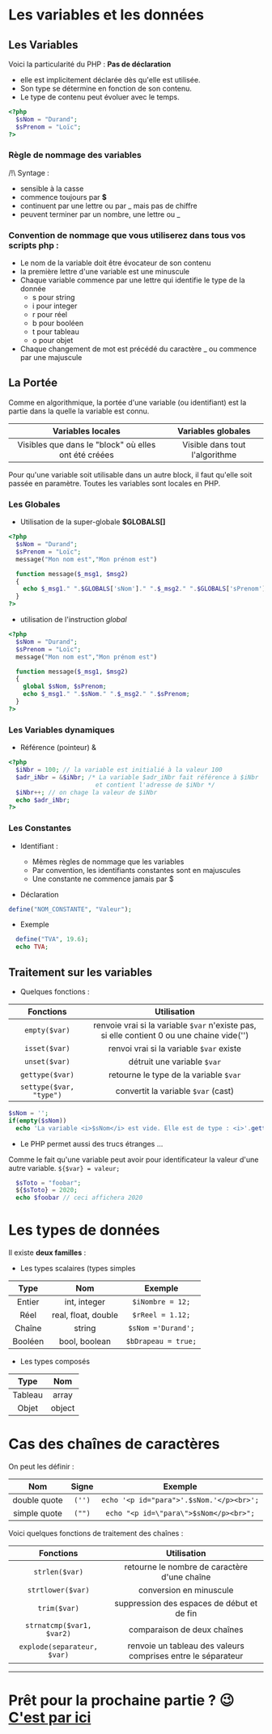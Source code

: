 # Les variables et les données

## Les Variables

Voici la particularité du PHP : **Pas de déclaration**

- elle est implicitement déclarée dès qu'elle est utilisée.
- Son type se détermine en fonction de son contenu.
- Le type de contenu peut évoluer avec le temps.

```php
<?php
  $sNom = "Durand";
  $sPrenom = "Loïc";
?>
```

### Règle de nommage des variables

/!\ Syntage :

- sensible à la casse
- commence toujours par **\$**
- continuent par une lettre ou par \_ mais pas de chiffre
- peuvent terminer par un nombre, une lettre ou \_

### Convention de nommage que vous utiliserez dans tous vos scripts php :

- Le nom de la variable doit être évocateur de son contenu
- la première lettre d'une variable est une minuscule
- Chaque variable commence par une lettre qui identifie le type de la donnée
  - s pour string
  - i pour integer
  - r pour réel
  - b pour booléen
  - t pour tableau
  - o pour objet
- Chaque changement de mot est précédé du caractère \_ ou commence par une majuscule

## La Portée

Comme en algorithmique, la portée d'une variable (ou identifiant) est la partie dans la quelle la variable est connu.

|                  Variables locales                   |       Variables globales       |
| :--------------------------------------------------: | :----------------------------: |
| Visibles que dans le "block" où elles ont été créées | Visible dans tout l'algorithme |

Pour qu'une variable soit utilisable dans un autre block, il faut qu'elle soit passée en paramètre. Toutes les variables sont locales en PHP.

### Les Globales

- Utilisation de la super-globale **\$GLOBALS[]**

```php
<?php
  $sNom = "Durand";
  $sPrenom = "Loïc";
  message("Mon nom est","Mon prénom est")

  function message($_msg1, $msg2)
  {
    echo $_msg1." ".$GLOBALS['sNom']." ".$_msg2." ".$GLOBALS['sPrenom'];
  }
?>
```

- utilisation de l'instruction _global_

```php
<?php
  $sNom = "Durand";
  $sPrenom = "Loïc";
  message("Mon nom est","Mon prénom est")

  function message($_msg1, $msg2)
  {
    global $sNom, $sPrenom;
    echo $_msg1." ".$sNom." ".$_msg2." ".$sPrenom;
  }
?>
```

### Les Variables dynamiques

- Référence (pointeur) &

```php
<?php
  $iNbr = 100; // la variable est initialié à la valeur 100
  $adr_iNbr = &$iNbr; /* La variable $adr_iNbr fait référence à $iNbr
                        et contient l'adresse de $iNbr */
  $iNbr++; // on chage la valeur de $iNbr
  echo $adr_iNbr;
?>
```

### Les Constantes

- Identifiant :

  - Mêmes règles de nommage que les variables
  - Par convention, les identifiants constantes sont en majuscules
  - Une constante ne commence jamais par \$

- Déclaration

```php
define("NOM_CONSTANTE", "Valeur");
```

- Exemple

```php
  define("TVA", 19.6);
  echo TVA;
```

## Traitement sur les variables

- Quelques fonctions :

|        Fonctions        |                                        Utilisation                                         |
| :---------------------: | :----------------------------------------------------------------------------------------: |
|      `empty($var)`      | renvoie vrai si la variable `$var` n'existe pas, si elle contient 0 ou une chaine vide('') |
|      `isset($var)`      |                          renvoi vrai si la variable `$var` existe                          |
|      `unset($var)`      |                                détruit une variable `$var`                                 |
|     `gettype($var)`     |                           retourne le type de la variable `$var`                           |
| `settype($var, "type")` |                            convertit la variable `$var` (cast)                             |

```php
$sNom = '';
if(empty($sNom))
  echo 'La variable <i>$sNom</i> est vide. Elle est de type : <i>'.gettype($sNom).'</i>';

```

- Le PHP permet aussi des trucs étranges ...

Comme le fait qu'une variable peut avoir pour identificateur la valeur d'une autre variable. `${$var} = valeur;`

```php
  $sToto = "foobar";
  ${$sToto} = 2020;
  echo $foobar // ceci affichera 2020
```

# Les types de données

Il existe **deux familles** :

- Les types scalaires (types simples

|  Type   |         Nom         |       Exemple       |
| :-----: | :-----------------: | :-----------------: |
| Entier  |    int, integer     |  `$iNombre = 12;`   |
|  Réel   | real, float, double |  `$rReel = 1.12;`   |
| Chaîne  |       string        | `$sNom ='Durand';`  |
| Booléen |    bool, boolean    | `$bDrapeau = true;` |

- Les types composés

|  Type   |  Nom   |
| :-----: | :----: |
| Tableau | array  |
|  Objet  | object |

# Cas des chaînes de caractères

On peut les définir :

|     Nom      | Signe  |                 Exemple                  |
| :----------: | :----: | :--------------------------------------: |
| double quote | `('')` | `echo '<p id="para">'.$sNom.'</p><br>';` |
| simple quote | `("")` |  `echo "<p id=\"para\">$sNom</p><br>";`  |

Voici quelques fonctions de traitement des chaînes :

|          Fonctions          |                         Utilisation                          |
| :-------------------------: | :----------------------------------------------------------: |
|       `strlen($var)`        |         retourne le nombre de caractère d'une chaîne         |
|      `strtlower($var)`      |                   conversion en minuscule                    |
|        `trim($var)`         |          suppression des espaces de début et de fin          |
|  `strnatcmp($var1, $var2)`  |                 comparaison de deux chaînes                  |
| `explode(separateur, $var)` | renvoie un tableau des valeurs comprises entre le séparateur |


---

# Prêt pour la prochaine partie ? 😉 [C'est par ici](./Instructions.md)
